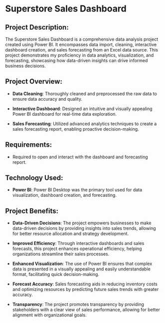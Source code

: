 # Superstore Sales Dashboard

## Project Description:

The Superstore Sales Dashboard is a comprehensive data analysis project created using Power BI. It encompasses data import, cleaning, interactive dashboard creation, and sales forecasting from an Excel data source. This project demonstrates my proficiency in data analytics, visualization, and forecasting, showcasing how data-driven insights can drive informed business decisions.

## Project Overview:

- **Data Cleaning**: Thoroughly cleaned and preprocessed the raw data to ensure data accuracy and quality.

- **Interactive Dashboard**: Designed an intuitive and visually appealing Power BI dashboard for real-time data exploration.

- **Sales Forecasting**: Utilized advanced analytics techniques to create a sales forecasting report, enabling proactive decision-making.

## Requirements:

- Required to open and interact with the dashboard and forecasting report.

## Technology Used:

- **Power BI**: Power BI Desktop was the primary tool used for data visualization, dashboard creation, and forecasting.

## Project Benefits:

- **Data-Driven Decisions**: The project empowers businesses to make data-driven decisions by providing insights into sales trends, allowing for better resource allocation and strategy development.

- **Improved Efficiency**: Through interactive dashboards and sales forecasts, this project enhances operational efficiency, helping organizations streamline their sales processes.

- **Enhanced Visualization**: The use of Power BI ensures that complex data is presented in a visually appealing and easily understandable format, facilitating quick decision-making.

- **Forecast Accuracy**: Sales forecasting aids in reducing inventory costs and optimizing resources by predicting future sales trends with greater accuracy.

- **Transparency**: The project promotes transparency by providing stakeholders with a clear view of sales performance, allowing for better alignment with organizational goals.






